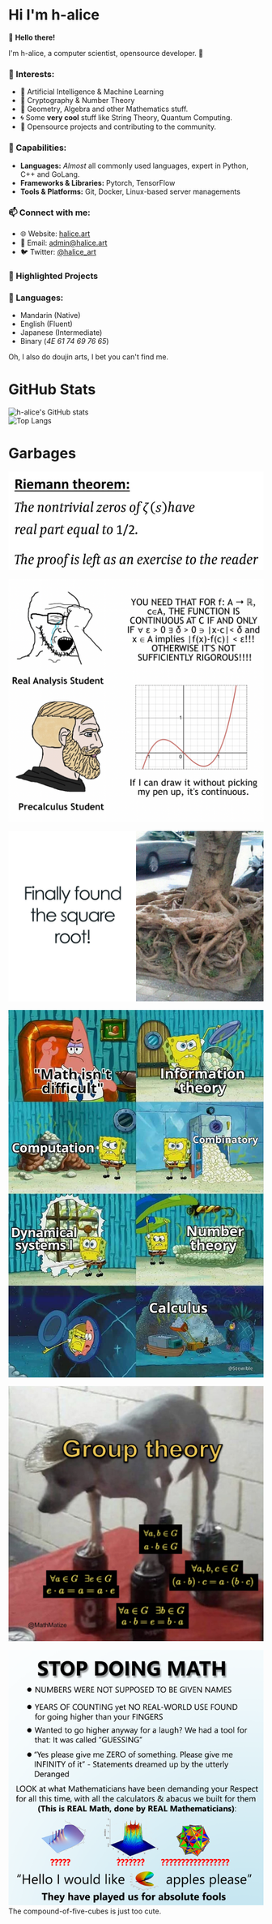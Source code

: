 # Hi I'm h-alice

👋 **Hello there!**

I'm h-alice, a computer scientist, opensource developer. 🚀

### 🌱 Interests:
- 🤖 Artificial Intelligence & Machine Learning
- 🔐 Cryptography & Number Theory
- 📐 Geometry, Algebra and other Mathematics stuff.
- 🌀 Some **very cool** stuff like String Theory, Quantum Computing.
- 🌟 Opensource projects and contributing to the community.


### 💼 Capabilities:
- **Languages:** *Almost* all commonly used languages, expert in Python, C++ and GoLang.
- **Frameworks & Libraries:** Pytorch, TensorFlow
- **Tools & Platforms:** Git, Docker, Linux-based server managements

### 📫 Connect with me:
- 🌐 Website: [halice.art](https://halice.art)
- 📧 Email: admin@halice.art
- 🐦 Twitter: [@halice_art](https://twitter.com/halice_art)

### 🌟 Highlighted Projects

### 💬 Languages:
- Mandarin (Native)
- English (Fluent)
- Japanese (Intermediate)
- Binary (*4E 61 74 69 76 65*)

Oh, I also do doujin arts, I bet you can't find me.

# GitHub Stats

![h-alice's GitHub stats](https://github-readme-stats.vercel.app/api?username=h-alice&show_icons=true&theme=neon&show=reviews)  
![Top Langs](https://github-readme-stats.vercel.app/api/top-langs/?username=h-alice&size_weight=0.5&count_weight=1.5&layout=compact&theme=neon&card_width=467)


# Garbages
![riemann](assets/riemann-hypothesis.jpg)

![continuous](assets/real-analysis.png)

![sqrt](assets/sqrt.jpg)

![math-in-a-nutshell](assets/math-in-a-nutshell.webp)

![group-theory](assets/group.jpeg)

![stop-doing-math](assets/stop-doing-math.png)
The compound-of-five-cubes is just too cute.